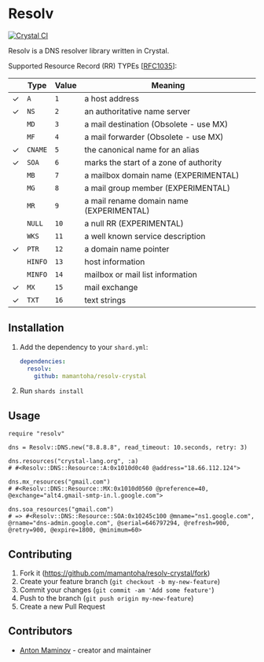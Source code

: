 # Resolv

[![Crystal CI](https://github.com/mamantoha/resolv-crystal/actions/workflows/crystal.yml/badge.svg)](https://github.com/mamantoha/resolv-crystal/actions/workflows/crystal.yml)

Resolv is a DNS resolver library written in Crystal.

Supported Resource Record (RR) TYPEs [[RFC1035](https://www.rfc-editor.org/rfc/rfc1035.html)]:

|    | Type   | Value | Meaning                                 |
| -- | ------ | ----- | --------------------------------------- |
| ✓ | `A`     | `1`  | a host address                           |
| ✓ | `NS`    | `2`  | an authoritative name server             |
|   | `MD`    | `3`  | a mail destination (Obsolete - use MX)   |
|   | `MF`    | `4`  | a mail forwarder (Obsolete - use MX)     |
| ✓ | `CNAME` | `5`  | the canonical name for an alias          |
| ✓ | `SOA`   | `6`  | marks the start of a zone of authority   |
|   | `MB`    | `7`  | a mailbox domain name (EXPERIMENTAL)     |
|   | `MG`    | `8`  | a mail group member (EXPERIMENTAL)       |
|   | `MR`    | `9`  | a mail rename domain name (EXPERIMENTAL) |
|   | `NULL`  | `10` | a null RR (EXPERIMENTAL)                 |
|   | `WKS`   | `11` | a well known service description         |
| ✓ | `PTR`   | `12` | a domain name pointer                    |
|   | `HINFO` | `13` | host information                         |
|   | `MINFO` | `14` | mailbox or mail list information         |
| ✓ | `MX`    | `15` | mail exchange                            |
| ✓ | `TXT`   | `16` | text strings                             |

## Installation

1. Add the dependency to your `shard.yml`:

   ```yaml
   dependencies:
     resolv:
       github: mamantoha/resolv-crystal
   ```

2. Run `shards install`

## Usage

```crystal
require "resolv"

dns = Resolv::DNS.new("8.8.8.8", read_timeout: 10.seconds, retry: 3)

dns.resources("crystal-lang.org", :a)
# #<Resolv::DNS::Resource::A:0x1010d0c40 @address="18.66.112.124">

dns.mx_resources("gmail.com")
# #<Resolv::DNS::Resource::MX:0x1010d0560 @preference=40, @exchange="alt4.gmail-smtp-in.l.google.com">

dns.soa_resources("gmail.com")
# => #<Resolv::DNS::Resource::SOA:0x10245c100 @mname="ns1.google.com", @rname="dns-admin.google.com", @serial=646797294, @refresh=900, @retry=900, @expire=1800, @minimum=60>
```

## Contributing

1. Fork it (<https://github.com/mamantoha/resolv-crystal/fork>)
2. Create your feature branch (`git checkout -b my-new-feature`)
3. Commit your changes (`git commit -am 'Add some feature'`)
4. Push to the branch (`git push origin my-new-feature`)
5. Create a new Pull Request

## Contributors

- [Anton Maminov](https://github.com/mamantoha) - creator and maintainer
